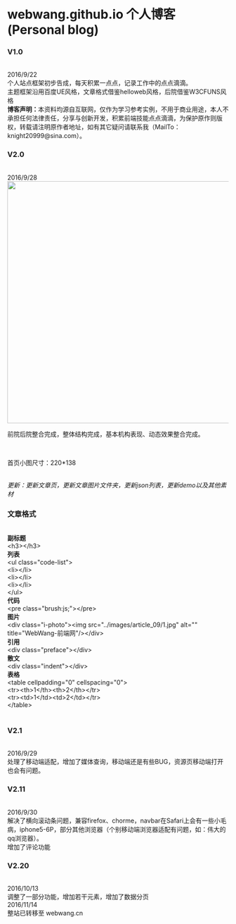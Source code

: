 # webwang.github.io 个人博客 (Personal blog)
<h3>V1.0</h3><br>
2016/9/22<br>
个人站点框架初步告成，每天积累一点点，记录工作中的点点滴滴。<br>
主题框架沿用百度UE风格，文章格式借鉴helloweb风格，后院借鉴W3CFUNS风格<br>
<span><strong>博客声明：</strong>本资料均源自互联网，仅作为学习参考实例，不用于商业用途，本人不承担任何法律责任，分享与创新开发，积累前端技能点点滴滴，为保护原作则版权，转载请注明原作者地址，如有其它疑问请联系我（MailTo：knight20999@sina.com）。</span><br>
<h3>V2.0</h3><br>
2016/9/28<br>
<img class="" src='images/h5c3.jpg' alt='' width='550px'><br>
<p>前院后院整合完成，整体结构完成，基本机构表现、动态效果整合完成。</p><br>
<p>首页小图尺寸：220*138</p><br>
<i>更新：更新文章页，更新文章图片文件夹，更新json列表，更新demo以及其他素材</i><br>
<h3>文章格式</h3><br>
<strong>副标题</strong><br>
&lt;h3>&lt;/h3><br>
<strong>列表</strong><br>
&lt;ul class="code-list"><br>
&lt;li>&lt;/li><br>
&lt;li>&lt;/li><br>
&lt;li>&lt;/li><br>
&lt;/ul><br>
<strong>代码</strong><br>
&lt;pre class="brush:js;">&lt;/pre><br>
<strong>图片</strong><br>
&lt;div class="i-photo">&lt;img src="../images/article_09/1.jpg" alt="" title="WebWang-前端网"/>&lt;/div><br>
<strong>引用</strong><br>
&lt;div class="preface">&lt;/div><br>
<strong>散文</strong><br>
&lt;div class="indent">&lt;/div><br>
<strong>表格</strong><br>
&lt;table cellpadding="0" cellspacing="0"><br>
&lt;tr>&lt;th>1&lt;/th>&lt;th>2&lt;/th>&lt;/tr><br>
&lt;tr>&lt;td>1&lt;/td>&lt;td>2&lt;/td>&lt;/tr><br>
&lt;/table><br>
<br>
<h3>V2.1</h3><br>
2016/9/29<br>
处理了移动端适配，增加了媒体查询，移动端还是有些BUG，资源页移动端打开也会有问题。<br>
<h3>V2.11</h3><br>
2016/9/30<br>
解决了横向滚动条问题，兼容firefox、chorme，navbar在Safari上会有一些小毛病，iphone5-6P，部分其他浏览器（个别移动端浏览器适配有问题，如：伟大的qq浏览器）。<br>
增加了评论功能<br>
<h3>V2.20</h3><br>
2016/10/13<br>
调整了一部分功能，增加若干元素，增加了数据分页<br>
2016/11/14<br>
整站已转移至 webwang.cn
